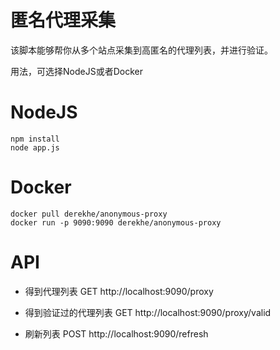 匿名代理采集
==================
该脚本能够帮你从多个站点采集到高匿名的代理列表，并进行验证。

用法，可选择NodeJS或者Docker

NodeJS
======
```
npm install
node app.js
```

Docker
======
```
docker pull derekhe/anonymous-proxy
docker run -p 9090:9090 derekhe/anonymous-proxy
```

API
===

* 得到代理列表
  GET http://localhost:9090/proxy

* 得到验证过的代理列表
  GET http://localhost:9090/proxy/valid

* 刷新列表
  POST http://localhost:9090/refresh
